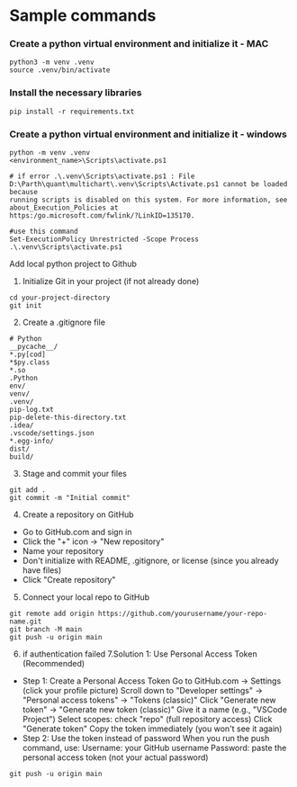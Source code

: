 # Sample commands

### Create a python virtual environment and initialize it - MAC
```
python3 -m venv .venv
source .venv/bin/activate
```

### Install the necessary libraries
```
pip install -r requirements.txt
```


### Create a python virtual environment and initialize it - windows 

```
python -m venv .venv
<environment_name>\Scripts\activate.ps1

# if error .\.venv\Scripts\activate.ps1 : File D:\Parth\quant\multichart\.venv\Scripts\Activate.ps1 cannot be loaded because     
running scripts is disabled on this system. For more information, see about_Execution_Policies at 
https:/go.microsoft.com/fwlink/?LinkID=135170.

#use this command
Set-ExecutionPolicy Unrestricted -Scope Process
.\.venv\Scripts\activate.ps1
```


Add local python project to Github

1. Initialize Git in your project (if not already done)
```
cd your-project-directory
git init
```
2. Create a .gitignore file
```
# Python
__pycache__/
*.py[cod]
*$py.class
*.so
.Python
env/
venv/
.venv/
pip-log.txt
pip-delete-this-directory.txt
.idea/
.vscode/settings.json
*.egg-info/
dist/
build/
```

3. Stage and commit your files

```
git add .
git commit -m "Initial commit"
```

4. Create a repository on GitHub
* Go to GitHub.com and sign in
* Click the "+" icon → "New repository"
* Name your repository
* Don't initialize with README, .gitignore, or license (since you already have files)
* Click "Create repository"
  
5. Connect your local repo to GitHub
```
git remote add origin https://github.com/yourusername/your-repo-name.git
git branch -M main
git push -u origin main
```

6. if authentication failed
7.Solution 1: Use Personal Access Token (Recommended)
* Step 1: Create a Personal Access Token
  Go to GitHub.com → Settings (click your profile picture)
  Scroll down to "Developer settings" → "Personal access tokens" → "Tokens (classic)"
  Click "Generate new token" → "Generate new token (classic)"
  Give it a name (e.g., "VSCode Project")
  Select scopes: check "repo" (full repository access)
  Click "Generate token"
  Copy the token immediately (you won't see it again)
* Step 2: Use the token instead of password
  When you run the push command, use:
  Username: your GitHub username
  Password: paste the personal access token (not your actual password)
```
git push -u origin main
```
